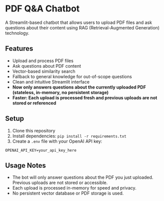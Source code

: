 # PDF Q&A Chatbot

A Streamlit-based chatbot that allows users to upload PDF files and ask questions about their content using RAG (Retrieval-Augmented Generation) technology.

## Features

- Upload and process PDF files
- Ask questions about PDF content
- Vector-based similarity search
- Fallback to general knowledge for out-of-scope questions
- Clean and intuitive Streamlit interface
- **Now only answers questions about the currently uploaded PDF (stateless, in-memory, no persistent storage)**
- **Faster: Each upload is processed fresh and previous uploads are not stored or referenced**

## Setup

1. Clone this repository
2. Install dependencies: `pip install -r requirements.txt`
3. Create a `.env` file with your OpenAI API key:

```
OPENAI_API_KEY=your_api_key_here
```

## Usage Notes

- The bot will only answer questions about the PDF you just uploaded. Previous uploads are not stored or accessible.
- Each upload is processed in-memory for speed and privacy.
- No persistent vector database or PDF storage is used.
